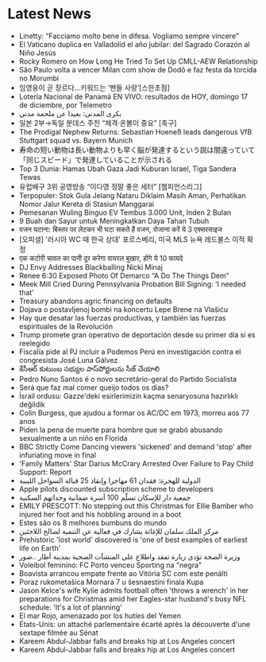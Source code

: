 # Latest News
-  Linetty: “Facciamo molto bene in difesa. Vogliamo sempre vincere”
-  El Vaticano duplica en Valladolid el año jubilar: del Sagrado Corazón al Niño Jesús
-  Rocky Romero on How Long He Tried To Set Up CMLL-AEW Relationship
-  São Paulo volta a vencer Milan com show de Dodô e faz festa da torcida no Morumbi
-  임영웅이 곧 장르다…키워드는 ‘팬들 사랑’[스한초점]
-  Lotería Nacional de Panamá EN VIVO: resultados de HOY, domingo 17 de diciembre, por Telemetro
-  بكرى المدنى: بعيدا عن ملحمة مدني
-  일본 2부→독일 분데스 주전 “체격·온볼이 중요” [축구]
-  The Prodigal Nephew Returns: Sebastian Hoeneß leads dangerous VfB Stuttgart squad vs. Bayern Munich
-  寿命の短い動物は長い動物よりも早く脳が発達するという説は間違っていて「同じスピード」で発達していることが示される
-  Top 3 Dunia: Hamas Ubah Gaza Jadi Kuburan Israel, Tiga Sandera Tewas
-  유럽배구 3위 공영방송 “이다영 정말 좋은 세터” [챔피언스리그]
-  Terpopuler: Stok Gula Jelang Nataru Diklaim Masih Aman, Perhatikan Nomor Jalur Kereta di Stasiun Manggarai
-  Pemesanan Wuling Binguo EV Tembus 3.000 Unit, Inden 2 Bulan
-  9 Buah dan Sayur untuk Meningkatkan Daya Tahan Tubuh
-  वजन घटाना: बिस्तर पर लेटकर भी घटा सकते हैं वजन, रोजाना करें ये 3 एक्सरसाइज
-  [오피셜] '러시아 WC 때 한국 상대' 포르스베리, 미국 MLS 뉴욕 레드불스 이적 확정
-  एक कटोरी चावल का पानी दूर करेगा वायरल बुखार, होंगे ये 10 फायदे
-  DJ Envy Addresses Blackballing Nicki Minaj
-  Renee 6:30 Exposed Photo Of Demarco “A Do The Things Dem”
-  Meek Mill Cried During Pennsylvania Probation Bill Signing: ‘I needed that’
-  Treasury abandons agric financing on defaults
-  Dojava o postavljenoj bombi na koncertu Lepe Brene na Vlašiću
-  Hay que desatar las fuerzas productivas, y también las fuerzas espirituales de la Revolución
-  Trump promete gran operativo de deportación desde su primer día si es reelegido
-  Fiscalía pide al PJ incluir a Podemos Perú en investigación contra el congresista José Luna Gálvez
-  కేసీఆర్‌ కుటుంబ సభ్యుల పాస్‌పోర్టులను సీజ్‌ చేయాలి
-  Pedro Nuno Santos é o novo secretário-geral do Partido Socialista
-  Será que faz mal comer queijo todos os dias?
-  İsrail ordusu: Gazze'deki esirlerimizin kaçma senaryosuna hazırlıklı değildik
-  Colin Burgess, que ajudou a formar os AC/DC em 1973, morreu aos 77 anos
-  Piden la pena de muerte para hombre que se grabó abusando sexualmente a un niño en Florida
-  BBC Strictly Come Dancing viewers 'sickened' and demand 'stop' after infuriating move in final
-  'Family Matters' Star Darius McCrary Arrested Over Failure to Pay Child Support: Report
-  الدولية للهجرة: فقدان 61 مهاجرا وإنقاذ 25 قبالة السواحل الليبية
-  Apple pilots discounted subscription scheme to developers
-  جمعية دار للإسكان تسلّم 100 أسرة ضمانية وحداتهم السكنية
-  EMILY PRESCOTT: No stepping out this Christmas for Ellie Bamber who injured her foot and his hobbling around in a boot
-  Estes são os 8 melhores bumbuns do mundo
-  مركز الملك سلمان للإغاثة يشارك في فعالية عن التنمية لصالح اللاجئين
-  Prehistoric 'lost world' discovered is 'one of best examples of earliest life on Earth'
-  وزيرة الصحة تؤدي زيارة تفقد واطلاع على المنشآت الصحية بمدينة أطار ..صور
-  Voleibol feminino: FC Porto venceu Sporting na "negra"
-  Boavista arrancou empate frente ao Vitória SC com este penálti
-  Poraz rukometašica Mornara 7 u šesnaestini finala Kupa
-  Jason Kelce's wife Kylie admits football often 'throws a wrench' in her preparations for Christmas amid her Eagles-star husband's busy NFL schedule: 'It's a lot of planning'
-  El mar Rojo, amenazado por los hutíes del Yemen
-  États-Unis: un attaché parlementaire écarté après la découverte d'une sextape filmée au Sénat
-  Kareem Abdul-Jabbar falls and breaks hip at Los Angeles concert
-  Kareem Abdul-Jabbar falls and breaks hip at Los Angeles concert
